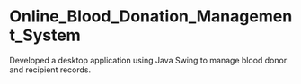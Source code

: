 # Online_Blood_Donation_Management_System
Developed a desktop application using Java Swing to manage blood donor and recipient records.
